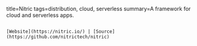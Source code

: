 title=Nitric
tags=distribution, cloud, serverless
summary=A framework for cloud and serverless apps.
~~~~~~

[Website](https://nitric.io/) | [Source](https://github.com/nitrictech/nitric)

